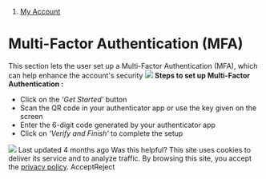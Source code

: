   1. [My Account](https://docs.zeron.one/cyber-risk-posture-management-platform-cprm/my-account)


# Multi-Factor Authentication (MFA)
This section lets the user set up a Multi-Factor Authentication (MFA), which can help enhance the account's security 
![](https://docs.zeron.one/~gitbook/image?url=https%3A%2F%2F2854935529-files.gitbook.io%2F%7E%2Ffiles%2Fv0%2Fb%2Fgitbook-x-prod.appspot.com%2Fo%2Fspaces%252FvyU3NMiz2Rw6Y9PJdkUQ%252Fuploads%252FOYoE9K4FffYPW3Tl2nSY%252FMFA-7d476105f926de4fcb74f5e347d057c5.png%3Falt%3Dmedia%26token%3D5a73c759-1736-4434-80ec-26286a1386fe&width=768&dpr=4&quality=100&sign=918f3165&sv=2)
**Steps to set up Multi-Factor Authentication :**
  * Click on the _‘Get Started’_ button
  * Scan the QR code in your authenticator app or use the key given on the screen 
  * Enter the 6-digit code generated by your authenticator app
  * Click on _‘Verify and Finish’_ to complete the setup 


![](https://docs.zeron.one/~gitbook/image?url=https%3A%2F%2F2854935529-files.gitbook.io%2F%7E%2Ffiles%2Fv0%2Fb%2Fgitbook-x-prod.appspot.com%2Fo%2Fspaces%252FvyU3NMiz2Rw6Y9PJdkUQ%252Fuploads%252FOQoxo1S8LPNyzNsWzhHN%252FMFA-Setup-141f63f111ece4d64cd17d34d9ac3aab.png%3Falt%3Dmedia%26token%3D07d9d267-97ce-4e0f-bf7b-ac7ff4bbcc97&width=768&dpr=4&quality=100&sign=688024a4&sv=2)
Last updated 4 months ago
Was this helpful?
This site uses cookies to deliver its service and to analyze traffic. By browsing this site, you accept the [privacy policy](https://zeron.one/privacy-policy/).
AcceptReject
